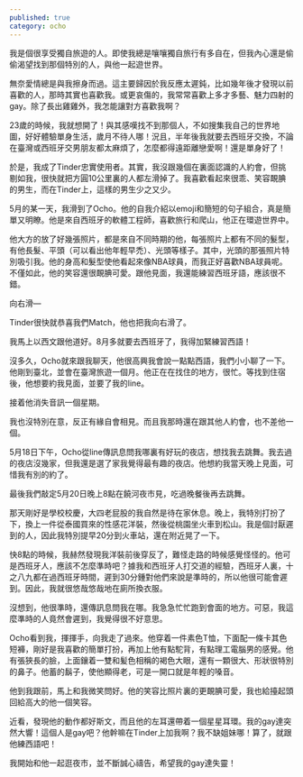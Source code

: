 ```yaml
---
published: true
category: ocho
---
```


我是個很享受獨自旅遊的人。即使我總是嚷嚷獨自旅行有多自在，但我內心還是偷偷渴望找到那個特別的人，與他一起遊世界。

 

無奈愛情總是與我擦身而過。這主要歸因於我反應太遲鈍，比如幾年後才發現以前喜歡的人，那時其實也喜歡我。或更哀傷的，我常常喜歡上多才多藝、魅力四射的gay。除了長出雞雞外，我怎能讓對方喜歡我啊？

 

23歲的時候，我就想開了！與其感嘆找不到那個人，不如搜集我自己的世界地圖，好好體驗單身生活，歲月不待人哪！況且，半年後我就要去西班牙交換，不論在臺灣或西班牙交男朋友都太麻煩了，怎麼都得遠距離戀愛啊！還是單身好了！

 

於是，我成了Tinder忠實使用者。其實，我沒跟幾個在裏面認識的人約會，但挑剔如我，很快就把方圓10公里裏的人都左滑掉了。我喜歡看起來很乖、笑容靦腆的男生，而在Tinder上，這樣的男生少之又少。

 

5月的某一天，我滑到了Ocho。他的自我介紹以emoji和簡短的句子組合，真是簡單又明瞭。他是來自西班牙的軟體工程師，喜歡旅行和爬山，他正在環遊世界中。

 

他大方的放了好幾張照片，都是來自不同時期的他，每張照片上都有不同的髮型，有他長髮、平頭（可以看出他年輕早禿）、光頭等樣子。其中，光頭的那張照片特別吸引我。他的身高和髮型使他看起來像NBA球員，而我正好喜歡NBA球員呢。不僅如此，他的笑容還很靦腆可愛。跟他見面，我還能練習西班牙語，應該很不錯。

 

向右滑—

 

Tinder很快就恭喜我們Match，他也把我向右滑了。

 

我馬上以西文跟他道好。8月多就要去西班牙了，我得加緊練習西語！

 

沒多久，Ocho就來跟我聊天，他很高興我會說一點點西語，我們小小聊了一下。他剛到臺北，並會在臺灣旅遊一個月。他正在在找住的地方，很忙。等找到住宿後，他想要約我見面，並要了我的line。

 

接着他消失音訊一個星期。

 

我也沒特別在意，反正有緣自會相見。而且我那時還在跟其他人約會，也不差他一個。

 

5月18日下午，Ocho從line傳訊息問我哪裏有好玩的夜店，想找我去跳舞。我去過的夜店沒幾家，但我還是選了家我覺得最有趣的夜店。他想約我當天晚上見面，可惜我有別的約了。

 

最後我們敲定5月20日晚上8點在饒河夜市見，吃過晚餐後再去跳舞。


 

那天剛好是學校校慶，大四老屁股的我自然是待在家休息。晚上，我特別打扮了下，換上一件從泰國買來的性感花洋裝，然後從桃園坐火車到松山。我是個討厭遲到的人，因此我特別提早20分到火車站，還在附近晃了一下。

 

快8點的時候，我赫然發現我洋裝前後穿反了，難怪走路的時候感覺怪怪的。他可是西班牙人，應該不怎麼準時吧？據我和西班牙人打交道的經驗，西班牙人裏，十之八九都在過西班牙時間，遲到30分鍾對他們來說是準時的，所以他很可能會遲到。因此，我就很悠哉悠哉地在廁所換衣服。

 

沒想到，他很準時，還傳訊息問我在哪。我急急忙忙跑到會面的地方。可惡，我這麼準時的人竟然會遲到，我覺得很不好意思。

 

Ocho看到我，揮揮手，向我走了過來。他穿着一件素色T恤，下面配一條卡其色短褲，剛好是我喜歡的簡單打扮，再加上他有點駝背，有點理工電腦男的感覺。他有張狹長的臉，上面鑲着一雙和髪色相稱的褐色大眼，還有一顆很大、形狀很特別的鼻子。他蓄的鬍子，使他顯得老，可是一開口就是年輕的嗓音。

 

他到我跟前，馬上和我微笑問好。他的笑容比照片裏的更靦腆可愛，我也給擡起頭回給高大的他一個笑容。

 

近看，發現他的動作都好斯文，而且他的左耳還帶着一個星星耳環。我的gay達突然大響！這個人是gay吧？他幹嘛在Tinder上加我啊？我不缺姐妹哪！算了，就跟他練西語吧！

 

我開始和他一起逛夜市，並不斷誠心禱告，希望我的gay達失靈！
